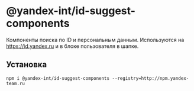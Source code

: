 # @yandex-int/id-suggest-components

Компоненты поиска по ID и персональным данным. Используются на https://id.yandex.ru и в блоке пользователя в шапке.

## Установка
```
npm i @yandex-int/id-suggest-components --registry=http://npm.yandex-team.ru
```
